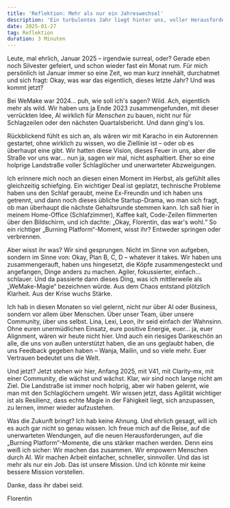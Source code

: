 ```yaml
---
title: 'Reflektion: Mehr als nur ein Jahreswechsel'
description: 'Ein turbulentes Jahr liegt hinter uns, voller Herausforderungen und unerwarteter Wendungen. Erfahre, wie wir aus Krisen gestärkt hervorgingen und mit neuer Klarheit ins Jahr 2025 starten. Eine Geschichte über Teamgeist, Agilität und die Magie, die entsteht, wenn man gemeinsam eine Mission verfolgt.'
date: 2025-01-27
tag: Reflektion
duration: 3 Minuten
---
```


Leute, mal ehrlich, Januar 2025 – irgendwie surreal, oder? Gerade eben noch Silvester gefeiert, und schon wieder fast ein Monat rum. Für mich persönlich ist Januar immer so eine Zeit, wo man kurz innehält, durchatmet und sich fragt: Okay, was war das eigentlich, dieses letzte Jahr? Und was kommt jetzt?

Bei WeMake war 2024… puh, wie soll ich's sagen? Wild. Ach, eigentlich mehr als wild. Wir haben uns ja Ende 2023 zusammengefunden, mit dieser verrückten Idee, AI wirklich für _Menschen_ zu bauen, nicht nur für Schlagzeilen oder den nächsten Quartalsbericht. Und dann ging's los.

Rückblickend fühlt es sich an, als wären wir mit Karacho in ein Autorennen gestartet, ohne wirklich zu wissen, wo die Ziellinie ist – oder ob es überhaupt eine gibt. Wir hatten diese Vision, dieses Feuer in uns, aber die Straße vor uns war… nun ja, sagen wir mal, nicht asphaltiert. Eher so eine holprige Landstraße voller Schlaglöcher und unerwarteter Abzweigungen.

Ich erinnere mich noch an diesen einen Moment im Herbst, als gefühlt alles gleichzeitig schiefging. Ein wichtiger Deal ist geplatzt, technische Probleme haben uns den Schlaf geraubt, meine Ex-Freundin und ich haben uns getrennt, und dann noch dieses übliche Startup-Drama, wo man sich fragt, ob man überhaupt die nächste Gehaltsrunde stemmen kann. Ich saß hier in meinem Home-Office (Schlafzimmer), Kaffee kalt, Code-Zeilen flimmerten über den Bildschirm, und ich dachte: „Okay, Florentin, das war's wohl.“ So ein richtiger „Burning Platform“-Moment, wisst ihr? Entweder springen oder verbrennen.

Aber wisst ihr was? Wir sind gesprungen. Nicht im Sinne von aufgeben, sondern im Sinne von: Okay, Plan B, C, D – whatever it takes. Wir haben uns zusammengerauft, haben uns hingesetzt, die Köpfe zusammengesteckt und angefangen, Dinge anders zu machen. Agiler, fokussierter, einfach… schlauer. Und da passierte dann dieses Ding, was ich mittlerweile als „WeMake-Magie“ bezeichnen würde. Aus dem Chaos entstand plötzlich Klarheit. Aus der Krise wuchs Stärke.

Ich hab in diesen Monaten so viel gelernt, nicht nur über AI oder Business, sondern vor allem über Menschen. Über unser Team, über unsere Community, über uns selbst. Lina, Lexi, Leon, ihr seid einfach der Wahnsinn. Ohne euren unermüdlichen Einsatz, eure positive Energie, euer… ja, euer Alignment, wären wir heute nicht hier. Und auch ein riesiges Dankeschön an alle, die uns von außen unterstützt haben, die an uns geglaubt haben, die uns Feedback gegeben haben – Wanja, Mailin, und so viele mehr. Euer Vertrauen bedeutet uns die Welt.

Und jetzt? Jetzt stehen wir hier, Anfang 2025, mit V41, mit Clarity-mx, mit einer Community, die wächst und wächst. Klar, wir sind noch lange nicht am Ziel. Die Landstraße ist immer noch holprig, aber wir haben gelernt, wie man mit den Schlaglöchern umgeht. Wir wissen jetzt, dass Agilität wichtiger ist als Resilienz, dass echte Magie in der Fähigkeit liegt, sich anzupassen, zu lernen, immer wieder aufzustehen.

Was die Zukunft bringt? Ich hab keine Ahnung. Und ehrlich gesagt, will ich es auch gar nicht so genau wissen. Ich freue mich auf die Reise, auf die unerwarteten Wendungen, auf die neuen Herausforderungen, auf die „Burning Platform“-Momente, die uns stärker machen werden. Denn eins weiß ich sicher: Wir machen das zusammen. Wir empowern Menschen durch AI. Wir machen Arbeit einfacher, schneller, sinnvoller. Und das ist mehr als nur ein Job. Das ist unsere Mission. Und ich könnte mir keine bessere Mission vorstellen.

Danke, dass ihr dabei seid.

Florentin
